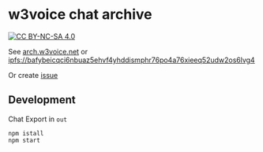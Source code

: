 # w3voice chat archive

[![CC BY-NC-SA 4.0][cc-by-nc-sa-image]][cc-by-nc-sa]

[cc-by-nc-sa]: http://creativecommons.org/licenses/by-nc-sa/4.0/
[cc-by-nc-sa-image]: https://licensebuttons.net/l/by-nc-sa/4.0/88x31.png

See [arch.w3voice.net](https://arch.w3voice.net/)
or [ipfs://bafybeicqci6nbuaz5ehvf4yhddismphr76po4a76xieeq52udw2os6lvg4](https://bafybeicqci6nbuaz5ehvf4yhddismphr76po4a76xieeq52udw2os6lvg4.ipfs.w3s.link/)

Or create [issue](https://github.com/w3voice/chat-archive/issues/new)

## Development

Chat Export in `out`

```shell
npm istall
npm start
```
